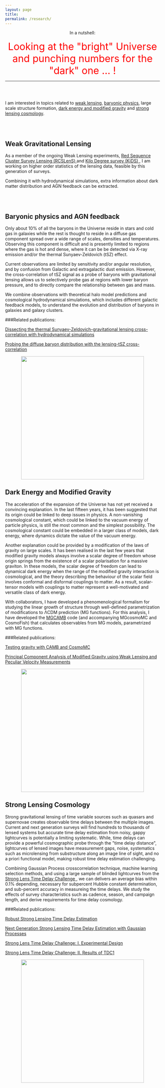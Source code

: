 ```yaml
---
layout: page
title: 
permalink: /research/
---
```


<p>
<center>
In a nutshell:
<br> <br /> 
<font size="6"  >
<span style="color:red">   <bold> Looking at the "bright" Universe and punching numbers for the "dark" one ... !  </bold></span>
</font>
</center>
</p>

<P><HR>

<br> <br /> 

<p>
I am interested in topics related to <a href="#gravitational lensing">weak lensing</a>, <a href="#baryonic physics">baryonic physics</a>, large scale structure formation, <a href="#dark energy">dark energy and modified gravity</a> and <a href="#Strong Lensing Cosmology">strong lensing cosmology</a>.
</p>

<br> <br /> 
<h2><a name="gravitational lensing"></a>Weak Gravitational Lensing</h2>
As a member of the ongoing Weak Lensing experiments, <a href="http://www.rcslens.org/"> Red Sequence Cluster Survey Lensing (RCSLenS) </a>  and <a href="http://kids.strw.leidenuniv.nl/"> Kilo Degree survey (KiDS) </a>, I am working on higher order statistics of the lensing data, feasible by this generation of surveys. 

Combining it with hydrodynamical simulations, extra information about dark matter distribution and AGN feedback can be extracted. 


<br> <br /> 
<h2><a name="baryonic physics"></a>Baryonic physics and AGN feedback</h2>

Only about 10% of
all the baryons in the Universe reside in stars and cold gas
in galaxies while the rest is thought to reside in a
diffuse gas component spread over a wide range of scales,
densities and temperatures. Observing this component is
difficult and is presently limited to regions where the gas
is hot and dense, where it can be be detected via X-ray
emission and/or the thermal Sunyaev-Zeldovich (tSZ) effect.

Current observations are limited by sensitivity and/or angular resolution, and by confusion from
Galactic and extragalactic dust emission. However, the
cross-correlation of tSZ signal as a probe of baryons with gravitational lensing allows us
to selectively probe gas at regions with lower baryon pressure, and to directly compare the relationship between gas and mass. 

We combine observations with theoretical halo model predictions and cosmological hydrodynamical
simulations, which includes different galactic feedback models, to understand the evolution and distribution of baryons in galaxies and galaxy clusters. 

###Related publications:  

<a href="http://inspirehep.net/record/1334912"> Dissecting the thermal Sunyaev-Zeldovich-gravitational lensing cross-correlation with hydrodynamical simulations </a>

<a href="http://inspirehep.net/record/1291267">  Probing the diffuse baryon distribution with the lensing-tSZ cross-correlation </a>

<center><img src="{{ site.baseurl }}/images/tSZLensing.png" width="400"></center>



<h2><a name="dark energy"></a>Dark Energy and Modified Gravity</h2>

The acceleration of the expansion of the Universe has not yet received a convincing explanation. In the last fifteen years, it has been suggested that its origin could be linked to deep issues in physics. A non-vanishing cosmological constant, which could be linked to the vacuum energy of particle physics, is still the most common and the simplest possibility. The cosmological constant could be embedded in a larger class of models, dark energy, where dynamics dictate the value of the vacuum energy. 

Another explanation could be provided by a modification of the laws of gravity on large scales. It has been realised in the last few years that modified gravity models always involve a scalar degree of freedom whose origin springs from the existence of a scalar polarisation for a massive graviton. In these models, the scalar degree of freedom can lead to dynamical dark energy when the range of the modified gravity interaction is cosmological, and the theory describing the behaviour of the scalar field involves conformal and disformal couplings to matter. As a result, scalar- tensor models with couplings to matter represent a well-motivated and versatile class of dark energy. 


With collaborators, I have developed a phenomenological formalism for studying the linear growth of structure through well-defined parametrization of modifications to ΛCDM prediction (MG functions). For this analysis, I have developed the <a href="http://aliojjati.github.io/MGCAMB/">  MGCAMB</a> code (and accompanying MGcosmoMC and CosmoFish) that calculates observables from MG models, parametrized with MG functions. 

###Related publications:  

<a href="http://arxiv.org/abs/1106.4543">  Testing gravity with CAMB and CosmoMC </a>

<a href="http://arxiv.org/abs/1306.2546"> Principal Component Analysis of Modified Gravity using Weak Lensing and Peculiar Velocity Measurements</a>

<center><img src="{{ site.baseurl }}/images/main_pk.png" width="400"></center>



<h2><a name="Strong Lensing Cosmology"></a>Strong Lensing Cosmology</h2>

Strong gravitational lensing of time variable sources such as quasars and supernovae creates observable time delays between the multiple images. Current and next generation surveys will find hundreds to thousands of lensed systems but accurate time delay estimation from noisy, gappy lightcurves is potentially a limiting systematic. While, time delays can provide a powerful cosmographic probe through the "time delay distance", lightcurves of lensed images have measurement gaps, noise, systematics such as microlensing from substructure along an image line of sight, and no a priori functional model, making robust time delay estimation challenging. 

Combining Gaussian Process crosscorrelation technique, machine learning selection methods, and using a large sample of blinded lightcurves from the <a href="http://timedelaychallenge.org/"> Strong Lens Time Delay Challenge </a>, we can delivers an average bias within 0.1% depending, necessary for subpercent Hubble constant determination, and sub-percent accuracy in measureing the time delays. We study the effects of survey characteristics such as cadence, season, and campaign length, and derive requirements for time delay cosmology. 

###Related publications:  

<a href="http://inspirehep.net/record/1225935">    Robust Strong Lensing Time Delay Estimation  </a>

<a href="http://inspirehep.net/record/1311958">   Next Generation Strong Lensing Time Delay Estimation with Gaussian Processes </a>

<a href="http://inspirehep.net/record/1261511">   Strong Lens Time Delay Challenge: I. Experimental Design  </a>

<a href="http://inspirehep.net/record/1315082">  Strong Lens Time Delay Challenge: II. Results of TDC1 </a>

<center><img src="{{ site.baseurl }}/images/lc_sample_ex.png" width="400"></center>

